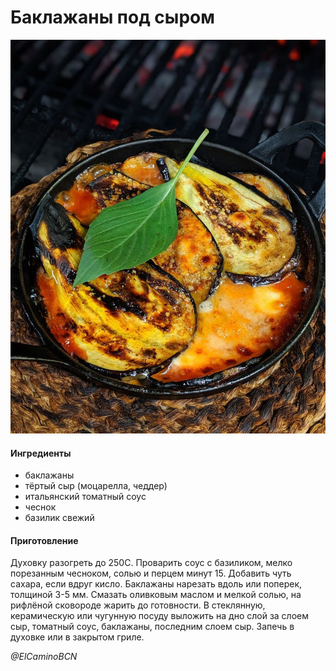 # Баклажаны под сыром

![Баклажаны под сыром](../pics/photo_2022-01-16_20-06-25.jpg)

#### Ингредиенты

* баклажаны
* тёртый сыр (моцарелла, чеддер)
* итальянский томатный соус
* чеснок
* базилик свежий

#### Приготовление

Духовку разогреть до 250C.
Проварить соус с базиликом, мелко порезанным чесноком, солью и перцем минут 15. Добавить чуть сахара, если вдруг кисло.
Баклажаны нарезать вдоль или поперек, толщиной 3-5 мм. Смазать оливковым маслом и мелкой солью, на рифлёной сковороде жарить до готовности.
В стеклянную, керамическую или чугунную посуду выложить на дно слой за слоем сыр, томатный соус, баклажаны, последним слоем сыр.
Запечь в духовке или в закрытом гриле.

*@ElCaminoBCN*
